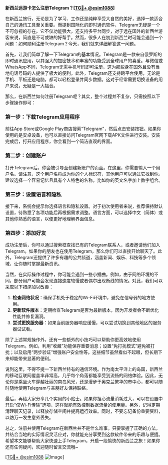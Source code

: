 **新西兰远游卡怎么注册Telegram？[[TG💪+ @esim1088](https://t.me/s/esim1088)]**

在新西兰旅行，无论是为了学习、工作还是纯粹享受大自然的美好，选择一款适合自己的通讯工具至关重要。而提到国际化的即时通讯软件，Telegram无疑是一个不可忽视的存在。它不仅功能强大，还支持多平台同步，对于远在国外的新西兰游客来说，简直是不可或缺的好帮手。然而，很多人在初到新西兰时可能会遇到一个问题：如何顺利注册Telegram？今天，我们就来详细解答这一问题。

首先，让我们简单了解一下Telegram的基本情况。Telegram是一款来自俄罗斯的即时通讯应用，以其强大的加密技术和丰富的功能受到全球用户的喜爱。与微信或WhatsApp不同，Telegram无需手机号码即可注册，这为那些身在国外且没有当地电话号码的人提供了极大的便利。此外，Telegram还支持跨平台使用，无论是手机、平板还是电脑，都可以轻松登录并同步数据。这对于经常需要切换设备的用户来说，无疑是一大福音。

那么，在新西兰如何注册Telegram呢？其实，整个过程并不复杂，只需按照以下步骤操作即可：

### 第一步：下载Telegram应用程序

前往App Store或Google Play商店搜索“Telegram”，然后点击安装按钮。如果你使用的是安卓设备，也可以直接访问Telegram官网下载APK文件进行安装。安装完成后，打开应用程序，你会看到一个简洁直观的界面。

### 第二步：创建账户

打开Telegram后，你会被引导至创建新账户的页面。在这里，你需要输入一个用户名。请注意，这个用户名将成为你的个人标识符，其他用户可以通过它找到你。建议选择一个容易记忆且具有个人特色的名称，比如你的英文名字加上数字组合。

### 第三步：设置语言和隐私

接下来，系统会提示你选择语言和隐私设置。对于初次使用者来说，推荐保持默认设置，待熟悉了各项功能后再根据需求调整。语言方面，可以选择中文（简体）或其他你熟悉的语言，以便更好地理解界面信息。

### 第四步：添加好友

成功注册后，你可以通过搜索框查找已有的Telegram联系人，或者邀请他们加入Telegram。如果你的朋友也在使用Telegram，那么你们可以直接开始聊天了。此外，Telegram还提供了许多有趣的公共频道，涵盖新闻、娱乐、科技等多个领域，让你随时掌握最新资讯。

当然，在实际操作过程中，你可能会遇到一些小插曲。例如，由于网络环境的不同，部分用户可能会发现连接速度较慢或者偶尔出现断线的情况。对此，我们可以采取以下措施加以改善：

1. **检查网络状况**：确保手机处于稳定的Wi-Fi环境中，避免在信号弱的地方使用。
2. **更新软件版本**：定期检查Telegram是否为最新版本，因为开发者会不断优化性能并修复漏洞。
3. **尝试更换服务器**：如果当前服务器响应缓慢，可以尝试切换到其他地区的服务器试试看。

除了上述常规操作外，还有一些额外的小技巧可以帮助你更高效地使用Telegram。例如，利用“收藏”功能保存重要消息；设置“免打扰模式”避免被打扰；以及启用“两步验证”增强账户安全性等。这些细节虽然看似不起眼，但长期下来却能带来显著的便利。

说到这里，不得不提一下新西兰特有的通信环境。作为南太平洋上的岛国，新西兰的移动互联网覆盖率非常高，几乎每个角落都能享受到流畅的网络体验。因此，无论你是乘坐火车穿越壮丽的南岛风光，还是漫步于奥克兰繁华的市中心，都可以随时随地使用Telegram与亲朋好友保持联络。

最后，再给大家分享几个实用的小贴士。如果你担心流量消耗过大，可以在设置中开启“仅Wi-Fi传输”选项，这样就能有效控制数据流量的使用量。另外，记得定期清理聊天记录，以释放存储空间并提高运行效率。同时，不要忘记备份重要资料，以防万一发生意外丢失。

总之，注册并使用Telegram在新西兰并不是什么难事。只要掌握了正确的方法，并结合当地的实际情况灵活应对，你就能充分享受到这款软件带来的乐趣与便捷。希望本文能够帮助大家快速上手Telegram，开启一段愉快的新西兰之旅！如果你还有任何疑问，欢迎随时留言交流哦~

[[TG💪+ @esim1088](https://t.me/s/esim1088) ![Image](https://i.postimg.cc/4NQfJmqS/Snipaste-2025-05-13-00-14-12.png)]